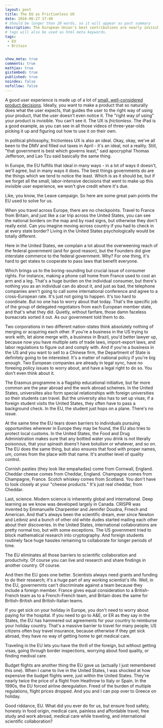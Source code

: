 ```yaml
---
layout: post
title: The EU as Frictionless UX
date: 2016-06-27 17:49
# Should be longer than 20 words, so it will appear as post summary
description: The European Union's best contributions are nearly invisible - and the Leave campaign took advantage of that fact.
# tags will also be used as html meta keywords.
tags:
 - EU
 - Britain


show_meta: true
comments: true
mathjax: true
gistembed: true
published: true
noindex: false
nofollow: false
---
```


A good user experience is made up of a lot of [small, well-considered product decisions](http://www.littlebigdetails.com/).
Ideally, you want to make a product that so naturally does what the user expects,
that guides the user to the right way of using your product, that the user doesn't
even notice it. The "right way of using" your product is invisible. You can't see
it. The UX is *frictionless*. The iPad is a good example, as you can see in all
those videos of three-year-olds picking it up and figuring out how to use it on
their own.

In political philosophy, frictionless UX is also an ideal. Okay, okay, we've all
been to the DMV and filled out taxes in April - it's an ideal, not a reality.
Still, "that government is best which governs least," said apocryphal Thomas Jefferson, 
and Lao Tzu said basically the same thing.

In Europe, the EU fulfills that ideal in many ways - in a lot of ways
it doesn't, we'll agree, but in many ways it does. The best things
governments do are the things which we tend to notice the least.
Which is as it should be, but if we forget all the small, labor-intensive decisions
that went to make up this invisible user experience, we won't give credit where it's due.

Like, you know, the Leave campaign. So here are some great pain points the EU used
to solve for us.

When you travel across Europe, there are no checkpoints. Travel to France from Britain,
and just like a car trip across the United States, you can see the national borders
on the map and by road signs, but otherwise they don't really exist. Can you imagine
moving across country if you had to check in at every state border? Living in the
United States psychologically would be totally different.

Here in the United States, we complain a lot about the overweening reach of the
federal government (and for good reason), but the Founders did give interstate commerce
to the federal government. Why? For one thing, it's hard to get states to cooperate
to pass laws that benefit everyone. 

Which brings us to the boring-sounding but crucial issue of consumer rights.
For instance, making a phone call home from France used to cost an arm and a leg.
That's a huge burden on the individual consumer, but there's nothing you as an individual
can do about it, and just as bad, the telephone companies aren't going to call some
international conference and agree to a cross-European rate. It's just not going to
happen. It's too hard to coordinate.
But no one has to worry about that today. That's the specific job of the group
of delegated negotiators from each European member state, and that's what they did.
Quietly, without fanfare, those damn faceless bureacrats sorted it out. As our government
told them to do.

Two corporations in two different nation-states think absolutely nothing of merging
or acquiring each other. If you're a business in the US trying to work with, let
alone merge with, a business in Brazil, you'd better lawyer up, because now you have
multiple sets of trade laws, import-export laws, and labor regulations to figure
out and comply with. And if you're a business in the US and you want to sell to
a Chinese firm, the Department of State is definitely going to be interested.
It's a matter of national policy if you're big enough.
Two European companies are already in legal sync, have no foreeing policy issues
to worry about, and have a legal right to do so. You don't even think about it.

The Erasmus programme is a flagship educational initiative, but far more common
are the year abroad and the work abroad schemes. In the United States, universiites
also form special relationships with foreign universities so their students can
travel. But the university also has to set up visas; if a foreign student visits
the United States, they often have to pass a background check. In the EU, the student
just hops on a plane. There's no issue.

At the same time the EU tears down barriers to individuals pursuing opportunities
wherever in Europe they may be found, the EU also tries to protect local customs.
In the United States, the Food and Drug Administration makes sure that any bottled
water you drink is not literally poisonous, that your spinash doens't have botulism
or whatever, and so on. The EU does the same thing, but also ensures that food
with proper names, um, comes from the place with that name. It's another level
of quality control.

Cornish pasties (they look like empañadas) come from Cornwall, England. Cheddar cheese 
comes from Cheddar, England. Champagne comes from Champagne, France. Scotch whiskey
comes from Scotland. You don't have to look closely at your "cheese products." 
It's just real cheddar, from Cheddar.

Last, science. Modern science is inherently global and international. Deep learning
as we know was developed largely in Canada. CRISPR was invented by Emmanuelle
Charpentier and Jennifer Doudna, Frnech and American. And that's always been the
scientific dream, ever since Newton and Leibniz and a bunch of other old white dudes
started mailing each other about their discoveries.
In the United States, international collaborations are pretty normal too, but with
some exceptions. The US government tried to block mathematical research into cryptography.
And foreign students routinely face huge hassles remaining to collaborate for longer
periods of time.

The EU eliminates all those barriers to scientific collaboration and productvity.
Of course you can live and research and share findings in another country. Of course.

And then the EU goes one better. Scientists always need grants and funding to do their
research; it's a huge part of any working scientist's life. Well, in the EU, governemnts
can't discriminate against a team because they include a foreign member. France gives
equal consideration to a British-French team as to a French-French team, and Britain
does the same for British-British and British-Italian teams.

If you get sick on your holiday in Europe, you don't need to worry about paying for
the hospital. If you need to go to A&E, or ER as they say in the States, the EU has 
hammered out agreements for your country to reimburse your holiday country.
That's a massive barrier to travel for many people; US citizens often buy travel 
insurance, because otherwise if they get sick abroad, they have no way of getting 
home to get medical care.

Traveling in the EU lets you have the thrill of the foreign, but without getting
visas, going through border inspections, worrying about food quality, or finding medival
care.

Budget flights are another thing the EU gave us (actually I just remembered this one).
When I came to live in the United States, I was shocked at how expensive the budget
flights were, just within the United States. They're nearly twice the price of a
flight from Heathrow to Italy or Spain. In the 1990s, the EU forced airline deregulation.
Freed of the burden of multiple regulations, flight prices dropped. And you and I
can pop over to Greece on holiday.

Good riddance, EU. What did you ever do for us, but ensure food safety, honesty
in food origin, medical care, painless and affordable travel, free study and work abroad, medical care
while traveling, and international scientific collaboration?
